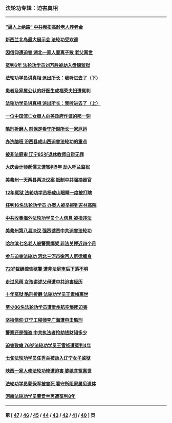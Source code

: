 ### 法轮功专辑：迫害真相
---
#### [“逼人上绝路” 中共频扣高龄老人养老金](../../pages/nf4379/n12844005.md) 
#### [新西兰北岛最大展示会 法轮功受欢迎](../../pages/nf4379/n12843346.md) 
#### [因信仰遭迫害 湖北一家人妻离子散 老父离世](../../pages/nf4379/n12843137.md) 
#### [冤判6年 法轮功学员刘万胜被劫入盘锦监狱](../../pages/nf4379/n12841327.md) 
#### [法轮功学员讲真相 派出所长：我听进去了（下）](../../pages/nf4379/n12840931.md) 
#### [患者及家属公认的好医生成福荣夫妇遭冤判](../../pages/nf4379/n12840928.md) 
#### [法轮功学员讲真相 派出所长：我听进去了（上）](../../pages/nf4379/n12840925.md) 
#### [一位中国流亡女商人向美政府作证的那一刻](../../pages/nf4379/n12838983.md) 
#### [酷刑折磨人 前保定看守所副所长一家厄运](../../pages/nf4379/n12837990.md) 
#### [办洗脑班 汾西县成山西迫害法轮功的重点](../../pages/nf4379/n12837457.md) 
#### [被非法庭审 辽宁85岁退休教师自辩无罪](../../pages/nf4379/n12837689.md) 
#### [大庆会计师郝儒文遭冤判5年 劫入呼兰监狱](../../pages/nf4379/n12835787.md) 
#### [美弗州一天两县两决议案 抵制中共强摘器官](../../pages/nf4379/n12836189.md) 
#### [12年冤狱 法轮功学员杨成山眼睛一度被打瞎](../../pages/nf4379/n12835149.md) 
#### [枉判16名法轮功学员 办案人被举报到吉林高院](../../pages/nf4379/n12833397.md) 
#### [中共收集海外法轮功学员个人信息 被指违法](../../pages/nf4379/n12834434.md) 
#### [美弗州第八县决议 强烈谴责中共迫害法轮功](../../pages/nf4379/n12828646.md) 
#### [哈尔滨七名老人被警察绑架 非法关押近四个月](../../pages/nf4379/n12832697.md) 
#### [参与迫害法轮功 河北三河市逾百人厄运缠身](../../pages/nf4379/n12831017.md) 
#### [72岁裁缝控告狱警 遭非法庭审后下落不明](../../pages/nf4379/n12830747.md) 
#### [走过风雨 女孩讲述父母遭中共迫害经历](../../pages/nf4379/n12831684.md) 
#### [十年冤狱 酷刑折磨 法轮功学员王素梅离世](../../pages/nf4379/n12830148.md) 
#### [至少86名法轮功学员遭贵州航空集团迫害](../../pages/nf4379/n12828409.md) 
#### [坚持信仰 辽宁工程师李广海遭电击酷刑](../../pages/nf4379/n12827919.md) 
#### [警察还是强盗 中共执法者抢劫钱财知多少](../../pages/nf4379/n12826482.md) 
#### [迫害致瘫 76岁法轮功学员王雪祯遭冤判4年](../../pages/nf4379/n12825881.md) 
#### [七旬法轮功学员任秀兰被劫入辽宁女子监狱](../../pages/nf4379/n12822671.md) 
#### [陕西一家人修法轮功惨遭迫害 婆媳含冤离世](../../pages/nf4379/n12825629.md) 
#### [法轮功学员郭保军被害死 看守所阻家属见遗体](../../pages/nf4379/n12825454.md) 
#### [河南法轮功学员曹爱兰再遭冤判8年](../../pages/nf4379/n12822794.md) 

---
#### 第 [ [47](./47.md) / [46](./46.md) / [45](./45.md) / [44](./44.md) / [43](./43.md) / [42](./42.md) / [41](./41.md) / [40](./40.md) ] 页
